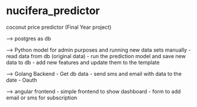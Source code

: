# nucifera_predictor
coconut price predictor (Final Year project)

--> postgres as db

--> Python model for admin purposes and running new data sets manually
    - read data from db (original data)
    - run the prediction model and save new data to db
    - add new features and update them to the template

--> Golang Backend
    - Get db data
    - send sms and email with data to the date
    - Oauth

--> angular frontend
    - simple frontend to show dashboard
    - form to add email or sms for subscription 

